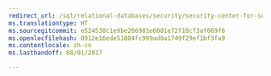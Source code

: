 ```yaml
--- 
redirect_url: /sql/relational-databases/security/security-center-for-sql-server-database-engine-and-azure-sql-database
ms.translationtype: HT
ms.sourcegitcommit: e524538c1e9be266981e6001e72f18cf3af069f6
ms.openlocfilehash: 0912e16ede51804fc999ad0a1749f29ef1bf3fa9
ms.contentlocale: zh-cn
ms.lasthandoff: 08/01/2017

--- 
```

